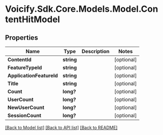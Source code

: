 # Voicify.Sdk.Core.Models.Model.ContentHitModel
## Properties

Name | Type | Description | Notes
------------ | ------------- | ------------- | -------------
**ContentId** | **string** |  | [optional] 
**FeatureTypeId** | **string** |  | [optional] 
**ApplicationFeatureId** | **string** |  | [optional] 
**Title** | **string** |  | [optional] 
**Count** | **long?** |  | [optional] 
**UserCount** | **long?** |  | [optional] 
**NewUserCount** | **long?** |  | [optional] 
**SessionCount** | **long?** |  | [optional] 

[[Back to Model list]](../README.md#documentation-for-models) [[Back to API list]](../README.md#documentation-for-api-endpoints) [[Back to README]](../README.md)

